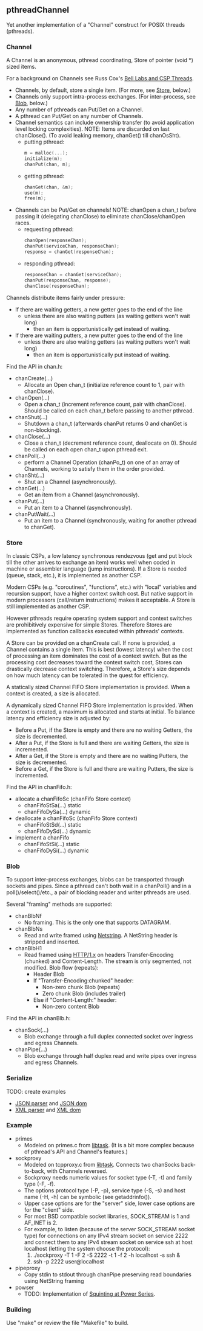 ## pthreadChannel

Yet another implementation of a "Channel" construct for POSIX threads (pthreads).

### Channel

A Channel is an anonymous, pthread coordinating, Store of pointer (void *) sized items.

For a background on Channels see Russ Cox's [Bell Labs and CSP Threads](https://swtch.com/~rsc/thread/).

* Channels, by default, store a single item. (For more, see [Store](#store), below.)
* Channels only support intra-process exchanges. (For inter-process, see [Blob](#blob), below.)
* Any number of pthreads can Put/Get on a Channel.
* A pthread can Put/Get on any number of Channels.
* Channel semantics can include ownership transfer (to avoid application level locking complexities).
NOTE: Items are discarded on last chanClose(). (To avoid leaking memory, chanGet() till chanOsSht).
  * putting pthread:
    ````C
    m = malloc(...);
    initialize(m);
    chanPut(chan, m);
    ````
  * getting pthread:
    ````C
    chanGet(chan, &m);
    use(m);
    free(m);
    ````
* Channels can be Put/Get on channels!
NOTE: chanOpen a chan_t before passing it (delegating chanClose) to eliminate chanClose/chanOpen races.
  * requesting pthread:
    ````C
    chanOpen(responseChan);
    chanPut(serviceChan, responseChan);
    response = chanGet(responseChan);
    ````
  * responding pthread:
    ````C
    responseChan = chanGet(serviceChan);
    chanPut(responseChan, response);
    chanClose(responseChan);
    ````

Channels distribute items fairly under pressure:
* If there are waiting getters, a new getter goes to the end of the line
  * unless there are also waiting putters (as waiting getters won't wait long)
    * then an item is opportunistically get instead of waiting.
* If there are waiting putters, a new putter goes to the end of the line
  * unless there are also waiting getters (as waiting putters won't wait long)
    * then an item is opportunistically put instead of waiting.

Find the API in chan.h:

* chanCreate(...)
  * Allocate an Open chan_t (initialize reference count to 1, pair with chanClose).
* chanOpen(...)
  * Open a chan_t (increment reference count, pair with chanClose). Should be called on each chan_t before passing to another pthread.
* chanShut(...)
  * Shutdown a chan_t (afterwards chanPut returns 0 and chanGet is non-blocking).
* chanClose(...)
  * Close a chan_t (decrement reference count, deallocate on 0). Should be called on each open chan_t upon pthread exit.
* chanPoll(...)
  * perform a Channel Operation (chanPo_t) on one of an array of Channels, working to satisfy them in the order provided.
* chanSht(...)
  * Shut an a Channel (asynchronously).
* chanGet(...)
  * Get an item from a Channel (asynchronously).
* chanPut(...)
  * Put an item to a Channel (asynchronously).
* chanPutWait(...)
  * Put an item to a Channel (synchronously, waiting for another pthread to chanGet).

### Store

In classic CSPs, a low latency synchronous rendezvous (get and put block till the other arrives to exchange an item)
works well when coded in machine or assembler language (jump instructions).
If a Store is needed (queue, stack, etc.), it is implemented as another CSP.

Modern CSPs (e.g. "coroutines", "functions", etc.) with "local" variables and recursion support, have a higher context switch cost.
But native support in modern processors (call/return instructions) makes it acceptable.
A Store is still implemented as another CSP.

However pthreads require operating system support and context switches are prohibitively expensive for simple Stores.
Therefore Stores are implemented as function callbacks executed within pthreads' contexts.

A Store can be provided on a chanCreate call.
If none is provided, a Channel contains a single item.
This is best (lowest latency) when the cost of processing an item dominates the cost of a context switch.
But as the processing cost decreases toward the context switch cost, Stores can drastically decrease context switching.
Therefore, a Store's size depends on how much latency can be tolerated in the quest for efficiency.

A statically sized Channel FIFO Store implementation is provided.
When a context is created, a size is allocated.

A dynamically sized Channel FIFO Store implementation is provided.
When a context is created, a maximum is allocated and starts at initial.
To balance latency and efficiency size is adjusted by:
* Before a Put, if the Store is empty and there are no waiting Getters, the size is decremented.
* After a Put, if the Store is full and there are waiting Getters, the size is incremented.
* After a Get, if the Store is empty and there are no waiting Putters, the size is decremented.
* Before a Get, if the Store is full and there are waiting Putters, the size is incremented.

Find the API in chanFifo.h:

* allocate a chanFifoSc (chanFifo Store context)
  * chanFifoStSa(...) static
  * chanFifoDySa(...) dynamic
* deallocate a chanFifoSc (chanFifo Store context)
  * chanFifoStSd(...) static
  * chanFifoDySd(...) dynamic
* implement a chanFifo
  * chanFifoStSi(...) static
  * chanFifoDySi(...) dynamic

### Blob

To support inter-process exchanges, blobs can be transported through sockets and pipes.
Since a pthread can't both wait in a chanPoll() and in a poll()/select()/etc., a pair of blocking reader and writer pthreads are used.

Several "framing" methods are supported:

* chanBlbNf
  * No framing.
This is the only one that supports DATAGRAM.
* chanBlbNs
  * Read and write framed using [Netstring](https://en.wikipedia.org/wiki/Netstring).
A NetString header is stripped and inserted.
* chanBlbH1
  * Read framed using [HTTP/1.x](https://en.wikipedia.org/wiki/Hypertext_Transfer_Protocol) on headers Transfer-Encoding (chunked) and Content-Length.
The stream is only segmented, not modified.
Blob flow (repeats):
    * Header Blob
    * If "Transfer-Encoding:chunked" header:
      * Non-zero chunk Blob (repeats)
      * Zero chunk Blob (includes trailer)
    * Else if "Content-Length:" header:
      * Non-zero content Blob

Find the API in chanBlb.h:

* chanSock(...)
  * Blob exchange through a full duplex connected socket over ingress and egress Channels.
* chanPipe(...)
  * Blob exchange through half duplex read and write pipes over ingress and egress Channels.

### Serialize

TODO: create examples

* [JSON parser](https://github.com/gdavidbutler/jsonTrivialCallbackParser) and [JSON dom](https://github.com/gdavidbutler/jsonTrivialDom)
* [XML parser](https://github.com/gdavidbutler/xmlTrivialCallbackParser) and [XML dom](https://github.com/gdavidbutler/xmlTrivialDom)

### Example

* primes
  * Modeled on primes.c from [libtask](https://swtch.com/libtask/).
(It is a bit more complex because of pthread's API and Channel's features.)
* sockproxy
  * Modeled on tcpproxy.c from [libtask](https://swtch.com/libtask/).
Connects two chanSocks back-to-back, with Channels reversed.
  * Sockproxy needs numeric values for socket type (-T, -t) and family type (-F, -f).
  * The options protocol type (-P, -p), service type (-S, -s) and host name (-H, -h) can be symbolic (see getaddrinfo()).
  * Upper case options are for the "server" side, lower case options are for the "client" side.
  * For most BSD compatible socket libraries, SOCK_STREAM is 1 and AF_INET is 2.
  * For example, to listen (because of the server SOCK_STREAM socket type) for connections on any IPv4 stream socket on service 2222 and connect them to any IPv4 stream socket on service ssh at host localhost (letting the system choose the protocol):
    1. ./sockproxy -T 1 -F 2 -S 2222 -t 1 -f 2 -h localhost -s ssh &
    1. ssh -p 2222 user@localhost
* pipeproxy
  * Copy stdin to stdout through chanPipe preserving read boundaries using NetString framing
* powser
  * TODO: Implementation of [Squinting at Power Series](https://swtch.com/~rsc/thread/squint.pdf).

### Building

Use "make" or review the file "Makefile" to build.
